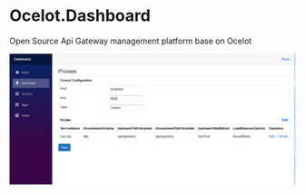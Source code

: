# Ocelot.Dashboard
Open Source Api Gateway management platform base on Ocelot

![](https://github.com/brucexhe/Ocelot.Dashboard/raw/master/static/images/proxies.png)
